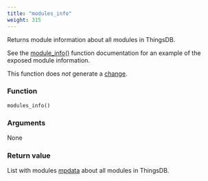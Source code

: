 ```yaml
---
title: "modules_info"
weight: 315
---
```


Returns module information about all modules in ThingsDB.

See the [module_info()](../../thingsdb-api/module_info) function documentation for an example of the exposed module information.

This function does *not* generate a [change](../../overview/changes).

### Function

`modules_info()`

### Arguments

None

### Return value

List with modules [mpdata](../../data-types/mpdata) about all modules in ThingsDB.
